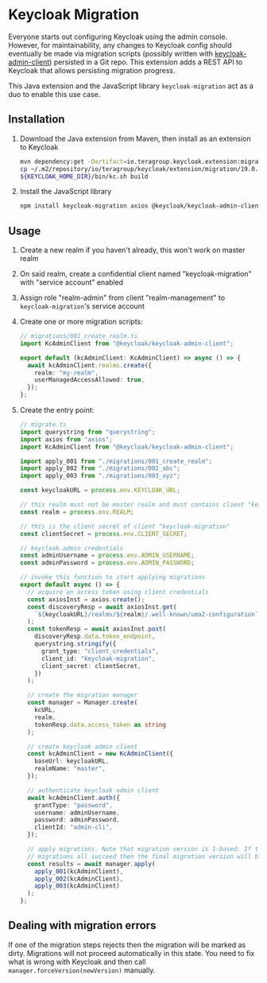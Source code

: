 # Keycloak Migration

Everyone starts out configuring Keycloak using the admin console. However, for
maintainability, any changes to Keycloak config should eventually be made via
migration scripts (possibly written with
[keycloak-admin-client](https://github.com/keycloak/keycloak-nodejs-admin-client))
persisted in a Git repo. This extension adds a REST API to Keycloak that allows
persisting migration progress.

This Java extension and the JavaScript library `keycloak-migration` act as a duo
to enable this use case.

## Installation

1. Download the Java extension from Maven, then install as an extension to
   Keycloak

   ```bash
   mvn dependency:get -Dartifact=io.teragroup.keycloak.extension:migration:19.0.3.1
   cp ~/.m2/repository/io/teragroup/keycloak/extension/migration/19.0.3.1/migration-19.0.3.1.jar ${KEYCLOAK_HOME_DIR}/providers
   ${KEYCLOAK_HOME_DIR}/bin/kc.sh build
   ```

2. Install the JavaScript library

   ```bash
   npm install keycloak-migration axios @keycloak/keycloak-admin-client
   ```

## Usage

1. Create a new realm if you haven't already, this won't work on master realm
2. On said realm, create a confidential client named "keycloak-migration" with
   "service account" enabled
3. Assign role "realm-admin" from client "realm-management" to
   `keycloak-migration`'s service account
4. Create one or more migration scripts:

   ```ts
   // migrations/001_create_realm.ts
   import KcAdminClient from "@keycloak/keycloak-admin-client";

   export default (kcAdminClient: KcAdminClient) => async () => {
     await kcAdminClient.realms.create({
       realm: "my-realm",
       userManagedAccessAllowed: true,
     });
   };
   ```

5. Create the entry point:

   ```ts
   // migrate.ts
   import querystring from "querystring";
   import axios from "axios";
   import KcAdminClient from "@keycloak/keycloak-admin-client";

   import apply_001 from "./migrations/001_create_realm";
   import apply_002 from "./migrations/002_abc";
   import apply_003 from "./migrations/003_xyz";

   const keycloakURL = process.env.KEYCLOAK_URL;

   // this realm must not be master realm and must contains client "keycloak-migration"
   const realm = process.env.REALM;

   // this is the client secret of client "keycloak-migration"
   const clientSecret = process.env.CLIENT_SECRET;

   // keycloak admin credentials
   const adminUsername = process.env.ADMIN_USERNAME;
   const adminPassword = process.env.ADMIN_PASSWORD;

   // invoke this function to start applying migrations
   export default async () => {
     // acquire an access token using client credentials
     const axiosInst = axios.create();
     const discoveryResp = await axiosInst.get(
       `${keycloakURL}/realms/${realm}/.well-known/uma2-configuration`
     );
     const tokenResp = await axiosInst.post(
       discoveryResp.data.token_endpoint,
       querystring.stringify({
         grant_type: "client_credentials",
         client_id: "keycloak-migration",
         client_secret: clientSecret,
       })
     );

     // create the migration manager
     const manager = Manager.create(
       kcURL,
       realm,
       tokenResp.data.access_token as string
     );

     // create keycloak admin client
     const kcAdminClient = new KcAdminClient({
       baseUrl: keycloakURL,
       realmName: "master",
     });

     // authenticate keycloak admin client
     await kcAdminClient.auth({
       grantType: "password",
       username: adminUsername,
       password: adminPassword,
       clientId: "admin-cli",
     });

     // apply migrations. Note that migration version is 1-based. If these
     // migrations all succeed then the final migration version will be 3.
     const results = await manager.apply(
       apply_001(kcAdminClient),
       apply_002(kcAdminClient),
       apply_003(kcAdminClient)
     );
   };
   ```

## Dealing with migration errors

If one of the migration steps rejects then the migration will be marked as
dirty. Migrations will not proceed automatically in this state. You need to fix
what is wrong with Keycloak and then call `manager.forceVersion(newVersion)`
manually.
